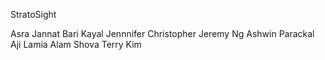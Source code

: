 StratoSight

Asra Jannat Bari
Kayal Jennnifer Christopher
Jeremy Ng
Ashwin Parackal Aji
Lamia Alam Shova
Terry Kim
